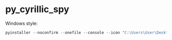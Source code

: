 # py_cyrillic_spy

Windows style:
```PowerShell
pyinstaller --noconfirm --onefile --console --icon "C:\Users\User\Desktop\py_cyrillic_spy\photo.ico" --upx-dir "C:\Users\User\Desktop\py_cyrillic_spy\" --disable-windowed-traceback  "C:\Users\User\Desktop\py_cyrillic_spy\main.py"
```

